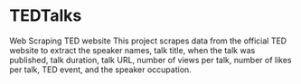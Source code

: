 # TEDTalks
Web Scraping TED website 
This project scrapes data from the official TED website to extract the speaker names, talk title, when the talk was published, talk duration, talk URL, number of views per talk, number of likes per talk, TED event, and the speaker occupation.
